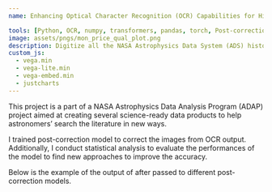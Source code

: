 ```yaml
---
name: Enhancing Optical Character Recognition (OCR) Capabilities for Historical Documents

tools: [Python, OCR, numpy, transformers, pandas, torch, Post-correction]
image: assets/pngs/mon_price_qual_plot.png
description: Digitize all the NASA Astrophysics Data System (ADS) historical text by using Optical Character Recognition (OCR) s
custom_js:
  - vega.min
  - vega-lite.min
  - vega-embed.min
  - justcharts
---
```


This project is a part of a NASA Astrophysics Data Analysis Program (ADAP) project aimed at creating several science-ready data products to help astronomers’ search the literature in new ways.

I trained post-correction model to correct the images from OCR output. Additionally, I conduct statistical analysis to evaluate the performances of the model to find new approaches to improve the accuracy.

Below is the example of the output of after passed to different post-correction models.



